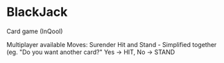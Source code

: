 # BlackJack
Card game (InQool)

Multiplayer available
Moves:
  Surender
  Hit and Stand - Simplified together (eg. "Do you want another card?" Yes -> HIT, No -> STAND

